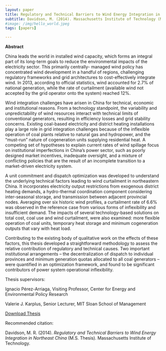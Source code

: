 ```yaml
---
layout: paper
title: Regulatory and Technical Barriers to Wind Energy Integration in Northeast China
subtitle: Davidson, M. (2014). Massachusetts Institute of Technology (M.S. Thesis).
#image: /img/hello_world.jpeg
tags: [papers]

---
```


**Abstract**

China leads the world in installed wind capacity, which forms an integral part of its long-term goals to reduce the environmental impacts of the electricity sector. This primarily centrally- managed wind policy has concentrated wind development in a handful of regions, challenging regulatory frameworks and grid architectures to cost-effectively integrate wind. In 2013, according to official statistics, wind accounted for 2.7% of national generation, while the rate of curtailment (available wind not accepted by the grid operator onto the system) reached 12%.

Wind integration challenges have arisen in China for technical, economic and institutional reasons. From a technology standpoint, the variability and unpredictability of wind resources interact with technical limits of conventional generators, resulting in efficiency losses and grid stability concerns. Existing coal-based electricity and district heating installations play a large role in grid integration challenges because of the inflexible operation of coal plants relative to natural gas and hydropower, and the “must-run” nature of cogeneration units supplying residential heat. A competing set of hypotheses to explain current rates of wind spillage focus on institutional imperfections in China’s power sector, such as poorly designed market incentives, inadequate oversight, and a mixture of conflicting policies that are the result of an incomplete transition to a market-driven electricity system.

A unit commitment and dispatch optimization was developed to understand the underlying technical factors leading to wind curtailment in northeastern China. It incorporates electricity output restrictions from exogenous district heating demands, a hydro-thermal coordination component considering inter-seasonal storage, and transmission between adjacent provincial nodes. Averaging over six historic wind profiles, a curtailment rate of 6.6% was observed in the reference case from various forms of inflexibility and insufficient demand. The impacts of several technology-based solutions on total cost, coal use and wind curtailment, were also examined: more flexible operation of coal units, temporary heat storage and minimum cogeneration outputs that vary with heat load.

Contributing to the existing body of qualitative work on the effects of these factors, this thesis developed a straightforward methodology to assess the relative contribution of regulatory and technical causes. Two important institutional arrangements – the decentralization of dispatch to individual provinces and minimum generation quotas allocated to all coal generators – were quantified in an optimization framework, and found to be significant contributors of power system operational inflexibility.


Thesis supervisors:

Ignacio Pérez-Arriaga, Visiting Professor, Center for Energy and Environmental Policy Research 

Valerie J. Karplus, Senior Lecturer, MIT Sloan School of Management

[Download Thesis](https://dspace.mit.edu/handle/1721.1/90037)

Recommended citation:

Davidson, M. R. (2014). _Regulatory and Technical Barriers to Wind Energy Integration in Northeast China_ (M.S. Thesis). Massachusetts Institute of Technology.
